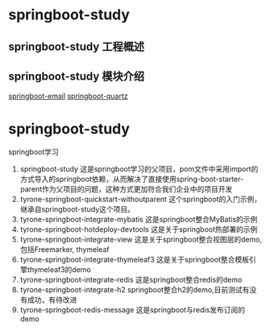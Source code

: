 # springboot-study

## springboot-study 工程概述

## springboot-study 模块介绍
[springboot-email](https://github.com/myNameIssls/springboot-study/tree/master/springboot-email)
[springboot-quartz](https://github.com/myNameIssls/springboot-study/tree/master/springboot-quartz)






# springboot-study
springboot学习
1. springboot-study
这是springboot学习的父项目，pom文件中采用import的方式导入的springboot依赖，从而解决了直接使用spring-boot-starter-parent作为父项目的问题，这种方式更加符合我们企业中的项目开发
2. tyrone-springboot-quickstart-withoutparent
 这个springboot的入门示例，继承自springboot-study这个项目。
3. tyrone-springboot-integrate-mybatis 
这是springboot整合MyBatis的示例
4. tyrone-springboot-hotdeploy-devtools
这是关于springboot热部署的示例
5. tyrone-springboot-integrate-view
这是关于springboot整合视图层的demo,包括Freemarker, thymeleaf
6. tyrone-springboot-integrate-thymeleaf3
这是关于springboot整合模板引擎thymeleaf3的demo
7. tyrone-springboot-integrate-redis 
这是springboot整合redis的demo
8. tyrone-springboot-integrate-h2
springboot整合h2的demo,目前测试有没有成功，有待改进
9. tyrone-springboot-redis-message
这是springboot与redis发布订阅的demo